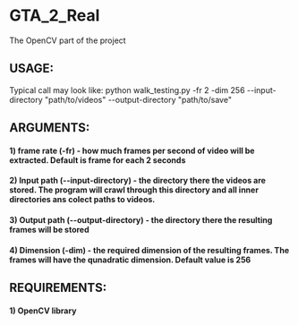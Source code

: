 # GTA_2_Real
The OpenCV part of the project
## USAGE:
Typical call may look like: python walk_testing.py -fr 2 -dim 256 --input-directory "path/to/videos" --output-directory "path/to/save"
## ARGUMENTS:
#### 1) frame rate (-fr) - how much frames per second of video will be extracted. Default is frame for each 2 seconds
#### 2) Input path (--input-directory) - the directory there the videos are stored. The program will crawl through this directory and all inner directories ans colect paths to videos.
#### 3) Output path (--output-directory) - the directory there the resulting frames will be stored
#### 4) Dimension (-dim) - the required dimension of the resulting frames. The frames will have the qunadratic dimension. Default value is 256
## REQUIREMENTS:
#### 1) OpenCV library
